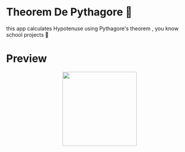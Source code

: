 # Theorem De Pythagore 🧮
this app calculates Hypotenuse using Pythagore's theorem ,
you know school projects 🙂

# Preview
<center>
<img src="https://user-images.githubusercontent.com/68555232/153414783-233fbbde-d232-43d1-a292-da79c5dc10f9.gif" width="200">
</center>
